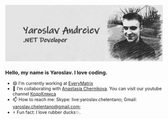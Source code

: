 
![profile image](https://github.com/YaroslavChelentano/YaroslavChelentano/blob/master/profileImg.png)
### Hello, my name is Yaroslav. I love coding.
- 😄 I’m currently working at <a href="https://everymatrix.com/?gclid=Cj0KCQjwpZT5BRCdARIsAGEX0zmybuDJMtC5KXVy_WK2ewSH4QG7rIEa4rKM9RBljlIx_9xyko0hL9IaApO_EALw_wcB">EveryMatrix</a>
- 👯 I’m collaborating with <a href="https://github.com/AnastasiaChernikova">Anastasia Chernikova</a>. You can visit our youtube channel <a href="https://www.youtube.com/channel/UCuJioi5wEivb7bSqRpOtOIw?view_as=subscriber">КодоКлякса</a>
- 📫 How to reach me: Skype: live:yaroslav.chelentano; Gmail: yaroslav.chelentano@gmail.com;
- ⚡ Fun fact: I love rubber ducks✨.
<!--
**YaroslavChelentano/YaroslavChelentano** is a ✨ _special_ ✨ repository because its `README.md` (this file) appears on your GitHub profile.

Here are some ideas to get you started:


- 🌱 I’m currently learning ...
- 👯 I’m looking to collaborate on ...
- 🤔 I’m looking for help with ...
- 💬 Ask me about ...
- 📫 How to reach me: ...
- 😄 Pronouns: ...
- ⚡ Fun fact: ...
-->
